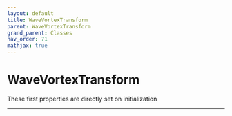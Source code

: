 ```yaml
---
layout: default
title: WaveVortexTransform
parent: WaveVortexTransform
grand_parent: Classes
nav_order: 71
mathjax: true
---
```


#  WaveVortexTransform

These first properties are directly set on initialization


---

